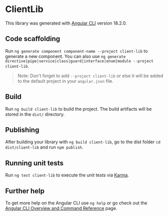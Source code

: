 # ClientLib

This library was generated with [Angular CLI](https://github.com/angular/angular-cli) version 18.2.0.

## Code scaffolding

Run `ng generate component component-name --project client-lib` to generate a new component. You can also use `ng generate directive|pipe|service|class|guard|interface|enum|module --project client-lib`.
> Note: Don't forget to add `--project client-lib` or else it will be added to the default project in your `angular.json` file. 

## Build

Run `ng build client-lib` to build the project. The build artifacts will be stored in the `dist/` directory.

## Publishing

After building your library with `ng build client-lib`, go to the dist folder `cd dist/client-lib` and run `npm publish`.

## Running unit tests

Run `ng test client-lib` to execute the unit tests via [Karma](https://karma-runner.github.io).

## Further help

To get more help on the Angular CLI use `ng help` or go check out the [Angular CLI Overview and Command Reference](https://angular.dev/tools/cli) page.
